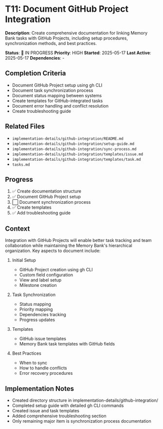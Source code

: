# T11: Document GitHub Project Integration

**Description**: Create comprehensive documentation for linking Memory Bank tasks with GitHub Projects, including setup procedures, synchronization methods, and best practices.

**Status**: 🔄 IN PROGRESS
**Priority**: HIGH
**Started**: 2025-05-17
**Last Active**: 2025-05-17
**Dependencies**: -

## Completion Criteria
- Document GitHub Project setup using gh CLI
- Document task synchronization process
- Document status mapping between systems
- Create templates for GitHub-integrated tasks
- Document error handling and conflict resolution
- Create troubleshooting guide

## Related Files
- `implementation-details/github-integration/README.md`
- `implementation-details/github-integration/setup-guide.md`
- `implementation-details/github-integration/sync-process.md`
- `implementation-details/github-integration/templates/issue.md`
- `implementation-details/github-integration/templates/task.md`
- `tasks.md`

## Progress
1. ✅ Create documentation structure
2. ✅ Document GitHub Project setup
3. ⬜ Document synchronization process
4. ✅ Create templates
5. ✅ Add troubleshooting guide

## Context
Integration with GitHub Projects will enable better task tracking and team collaboration while maintaining the Memory Bank's hierarchical organization. Key aspects to document include:

1. Initial Setup
   - GitHub Project creation using gh CLI
   - Custom field configuration
   - View and label setup
   - Milestone creation

2. Task Synchronization
   - Status mapping
   - Priority mapping
   - Dependencies tracking
   - Progress updates

3. Templates
   - GitHub issue templates
   - Memory Bank task templates with GitHub fields

4. Best Practices
   - When to sync
   - How to handle conflicts
   - Error recovery procedures

## Implementation Notes
- Created directory structure in implementation-details/github-integration/
- Completed setup guide with detailed gh CLI commands
- Created issue and task templates
- Added comprehensive troubleshooting section
- Only remaining major item is synchronization process documentation